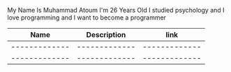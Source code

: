 My Name Is Muhammad Atoum I'm 26 Years Old I studied psychology and I love programming and I want to become a programmer


| Name        | Description | link        |
|-------------|-------------|-------------|
|-------------|-------------|-------------|
|-------------|-------------|-------------|

